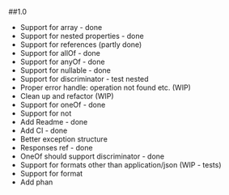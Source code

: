 ##1.0
- Support for array - done
- Support for nested properties - done
- Support for references (partly done)
- Support for allOf - done
- Support for anyOf - done
- Support for nullable - done
- Support for discriminator - test nested
- Proper error handle: operation not found etc. (WIP)
- Clean up and refactor (WIP)
- Support for oneOf - done
- Support for not 
- Add Readme - done
- Add CI - done
- Better exception structure
- Responses ref - done
- OneOf should support discriminator - done
- Support for formats other than application/json (WIP - tests)
- Support for format
- Add phan


